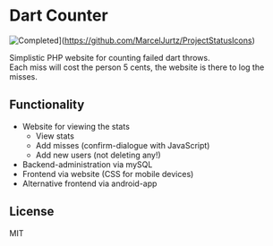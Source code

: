 # Dart Counter


![Completed](https://raw.githubusercontent.com/MarcelJurtz/ProjectStatusIcons/master/Completed.png)](https://github.com/MarcelJurtz/ProjectStatusIcons)

Simplistic PHP website for counting failed dart throws.  
Each miss will cost the person 5 cents, the website is there to log the misses.

## Functionality

* Website for viewing the stats
	* View stats
	* Add misses (confirm-dialogue with JavaScript)
	* Add new users (not deleting any!)
* Backend-administration via mySQL
* Frontend via website (CSS for mobile devices)
* Alternative frontend via android-app

## License

MIT

